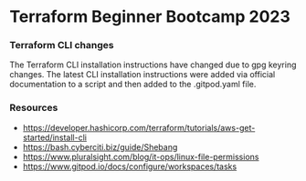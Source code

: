 # Terraform Beginner Bootcamp 2023


### Terraform CLI changes

The Terraform CLI installation instructions have changed due to gpg keyring changes. The latest CLI installation instructions were added via official documentation to a script and then added to the .gitpod.yaml file.

### Resources

- https://developer.hashicorp.com/terraform/tutorials/aws-get-started/install-cli
- https://bash.cyberciti.biz/guide/Shebang
- https://www.pluralsight.com/blog/it-ops/linux-file-permissions
- https://www.gitpod.io/docs/configure/workspaces/tasks